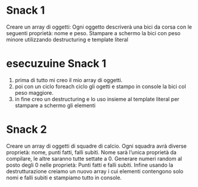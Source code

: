 # Snack 1
Creare un array di oggetti:
Ogni oggetto descriverà una bici da corsa con le seguenti proprietà: nome e peso.
Stampare a schermo la bici con peso minore utilizzando destructuring e template literal

# esecuzuine Snack 1
1. prima di tutto mi creo il mio array di oggetti.
2. poi con un ciclo foreach ciclo gli ogetti e stampo in console la bici col peso maggiore.
3. in fine creo un destructuring e lo uso insieme al template literal per stampare a schermo gli elementi 

# Snack 2
Creare un array di oggetti di squadre di calcio. Ogni squadra avrà diverse proprietà: nome, punti fatti, falli subiti.
Nome sarà l’unica proprietà da compilare, le altre saranno tutte settate a 0.
Generare numeri random al posto degli 0 nelle proprietà: Punti fatti e falli subiti.
Infine usando la destrutturazione creiamo un nuovo array i cui elementi contengono solo nomi e falli subiti e stampiamo tutto in console.